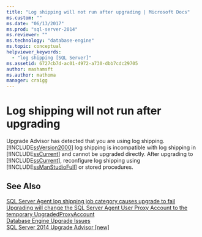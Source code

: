 ```yaml
---
title: "Log shipping will not run after upgrading | Microsoft Docs"
ms.custom: ""
ms.date: "06/13/2017"
ms.prod: "sql-server-2014"
ms.reviewer: ""
ms.technology: "database-engine"
ms.topic: conceptual
helpviewer_keywords: 
  - "log shipping [SQL Server]"
ms.assetid: 6727cb7d-ac01-4972-a730-dbb7cdc29705
author: mashamsft
ms.author: mathoma
manager: craigg
---
```

# Log shipping will not run after upgrading
  Upgrade Advisor has detected that you are using log shipping. [!INCLUDE[ssVersion2000](../../includes/ssversion2000-md.md)] log shipping is incompatible with log shipping in [!INCLUDE[ssCurrent](../../includes/sscurrent-md.md)] and cannot be upgraded directly. After upgrading to [!INCLUDE[ssCurrent](../../includes/sscurrent-md.md)], reconfigure log shipping using [!INCLUDE[ssManStudioFull](../../includes/ssmanstudiofull-md.md)] or stored procedures.  
  
## See Also  
 [SQL Server Agent log shipping job category causes upgrade to fail](../../../2014/sql-server/install/sql-server-agent-log-shipping-job-category-causes-upgrade-to-fail.md)   
 [Upgrading will change the SQL Server Agent User Proxy Account to the temporary UpgradedProxyAccount](../../../2014/sql-server/install/upgrading-changes-sql-server-agent-user-proxy-account-to-temporary-account.md)   
 [Database Engine Upgrade Issues](../../../2014/sql-server/install/database-engine-upgrade-issues.md)   
 [SQL Server 2014 Upgrade Advisor &#91;new&#93;](sql-server-2014-upgrade-advisor.md)  
  
  
